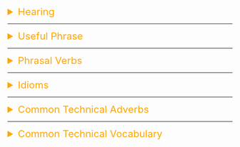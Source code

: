 <details><summary style="font-size:22px;color:Orange;text-align:left">Hearing</summary>

You can politely and professionally inform others about your hearing difficulty in a way that encourages understanding and cooperation. Here’s a polite way to say it in a conference room setting:

-   `Option 1`: Before the Meeting Starts (Proactive Approach)

    -   _"Hey everyone, I just wanted to mention that I have some difficulty hearing, especially in crowded settings or when voices come through speakers. If I ask for clarification or repetition, I appreciate your patience. It really helps if people speak clearly and directly. Thanks for your understanding!"_

-   `Option 2`: If You’re Struggling During the Meeting

    -   "Sorry, I’m having a little trouble hearing. Could you please speak up or repeat that? I sometimes struggle with voices through speakers or in large groups."

-   `Option 3`: If You’re Addressing the Host/Facilitator Privately
    -   "Hey [Facilitator’s Name], just a quick note—I have some difficulty hearing, especially with speakers or in a crowd. If possible, I’d appreciate it if people could speak clearly or if key points could be repeated when needed. Thanks for understanding!"

These approaches keep the tone professional, clear, and considerate, while ensuring that others are aware of your needs. Let me know if you’d like to adjust the phrasing!

-   **Example Explanation**: _"I wanted to share that I have some hearing difficulties. Specifically, I often hear sounds at a lower volume than they actually are, and sometimes the sounds are distorted or noisy, making it harder for me to understand speech. This can be especially difficult when there’s background noise or when voices come through speakers. I may ask for clarification or repetition from time to time, and I really appreciate your understanding and patience."_

</details>

---

<details><summary style="font-size:22px;color:Orange;text-align:left">Useful Phrase</summary>

#### Commonly used English phrases that are useful in professional settings

-   **Starting Conversations**

    -   "I hope this email/message finds you well."
    -   "Thank you for taking the time to meet with me."
    -   "I’d like to follow up on…"
    -   "Could we schedule a time to discuss this further?"
    -   "I wanted to touch base on…"

-   **Collaborating**

    -   "Let’s align on our next steps."
    -   "How can I support you with this?"
    -   "Do you have the bandwidth to take this on?"
    -   "Let’s circle back to this later."
    -   "Can we brainstorm some ideas together?"

-   **In Meetings**

    -   "Can everyone hear me okay?"
    -   "Let’s do a quick round of introductions."
    -   "Could you elaborate on that?"
    -   "What are the key takeaways from this discussion?"
    -   "Let’s table this topic for now and revisit it later."

-   **Requesting Help or Information**

    -   "Could you provide more details on this?"
    -   "I’d appreciate it if you could clarify..."
    -   "Would you mind taking a look at this?"
    -   "Do you have any insights on this matter?"
    -   "Can you point me in the right direction?"

-   **Providing Feedback**

    -   "I’d like to share some constructive feedback."
    -   "What worked well here was..."
    -   "One area for improvement could be..."
    -   "This is great, but we might want to consider..."
    -   "Have you thought about approaching it this way?"

-   **Acknowledging and Appreciating**

    -   "Thank you for your hard work on this."
    -   "I really appreciate your input."
    -   "Great job on completing this ahead of schedule!"
    -   "Your insights made a big difference."
    -   "I value your perspective on this."

-   **Problem-Solving**

    -   "Let’s identify the root cause of this issue."
    -   "How can we prevent this from happening again?"
    -   "What are our options here?"
    -   "Let’s prioritize the most urgent tasks."
    -   "Is there a way to simplify this process?"

-   **Making Suggestions**

    -   "May I propose an alternative approach?"
    -   "Here’s a potential solution to consider."
    -   "What if we tried it this way instead?"
    -   "This might be worth exploring further."
    -   "Would it make sense to…?"

-   **Ending Conversations**

    -   "Thank you for your time and input."
    -   "Let’s reconnect on this next week."
    -   "Please don’t hesitate to reach out if you have questions."
    -   "Looking forward to our next discussion."
    -   "I’ll follow up with you by [specific date/time]."

-   **Handling Disagreements**

    -   "I see your point, but here’s another perspective..."
    -   "Let’s focus on finding a common ground."
    -   "I understand where you’re coming from, and here’s my thought process..."
    -   "Could we revisit this with more data?"
    -   "Let’s agree to disagree and move forward."

-   **Professional Etiquette**

    -   "Excuse me, may I add something here?"
    -   "Let me know if this time works for you."
    -   "I’ll keep you updated on any changes."
    -   "Can we revisit this once I have more information?"
    -   "I appreciate your patience on this matter."

#### So To Speak

The phrase **"so to speak"** is a common idiom in English, used in conversations to indicate that the words being spoken should not be taken literally but rather figuratively, metaphorically, or as an expression.

-   **When to Use "So to Speak"?**

    1. **To clarify a figurative or non-literal meaning**:
        - It suggests that the phrase is not meant in its exact, literal sense but is a way of expressing an idea.
    2. **To emphasize creativity or uniqueness in word choice**:
        - It can highlight an unusual or less obvious way of describing something.

-   **Examples**:

    1. **Figurative Usage**:

        - "He’s the heart of the team, so to speak."
        - `Meaning`: He is the most important or central person, not literally a "heart."

    2. **Metaphorical Usage**:

        - "We’ve hit a wall in this project, so to speak."
        - `Meaning`: The project has stalled or encountered significant challenges, not literally hit a wall.

    3. **Unusual Phrasing**:
        - "We’re cleaning up the mess from the last meeting, so to speak."
        - `Meaning`: Resolving unresolved issues, not literally cleaning up.

-   **Why Use It?**

    -   **Adds Nuance**: It signals to the listener that the phrase is an analogy or figure of speech.
    -   **Avoids Confusion**: It clarifies that what you’re saying isn’t meant to be taken literally.
    -   **Enriches Language**: It makes the conversation sound more expressive or creative.

-   **Alternative Phrases**:

    -   "As it were."
    -   "In a manner of speaking."
    -   "If you will."

-   **In Conversation**:
    -   `A`: "It sounds like you’re juggling a lot right now."
    -   `B`: "Yeah, I’ve got too many balls in the air, so to speak."
    -   `Meaning`: They are managing multiple tasks, not literally juggling.

By using **"so to speak"**, you're guiding the listener to interpret your words in a figurative way, adding a layer of subtlety to your communication.

#### to that end

The phrase **"to that end"** is a formal expression used in English conversations to indicate **purpose or intent**. It connects a goal or objective to the action or plan being taken to achieve it.

-   **When to Use "To That End"**

    1. **To show alignment between an objective and a solution**:

        - It implies that whatever follows is being done to accomplish the previously mentioned goal.

    2. **To transition smoothly in formal or professional communication**:
        - It’s often used in meetings, emails, or discussions to emphasize that an action is directed toward achieving a specific outcome.

-   **Examples**:

    1. **In a professional context**:

        - "We need to improve customer retention. To that end, we’re implementing a loyalty rewards program."
        - `Meaning`: The rewards program is being introduced to achieve the goal of improving retention.

    2. **In a formal conversation**:

        - "Our focus is on reducing downtime. To that end, we’re investing in better server infrastructure."
        - `Meaning`: The server upgrade is aligned with the goal of reducing downtime.

    3. **In everyday use**:
        - "I want to improve my health. To that end, I’ve started exercising daily and eating more vegetables."
        - `Meaning`: Exercising and eating healthier are actions taken to achieve better health.

-   **Why Use It**

    -   **Provides clarity**: It links an action directly to its purpose.
    -   **Enhances professionalism**: It’s commonly used in formal or workplace discussions.
    -   **Avoids repetition**: It eliminates the need to re-state the goal in a sentence.

-   **Similar Phrases**:

    -   "For this reason..."
    -   "With this in mind..."
    -   "Towards that goal..."
    -   "In line with this objective..."

-   **In a Conversation**:

    -   `A`: "We need to increase productivity without overwhelming the team."
    -   `B`: "To that end, we could introduce automation tools to streamline repetitive tasks."

This phrase helps you sound focused, purposeful, and structured in your communication!

</details>

---

<details><summary style="font-size:22px;color:Orange;text-align:left">Phrasal Verbs</summary>

</details>

---

<details><summary style="font-size:22px;color:Orange;text-align:left">Idioms</summary>

Here’s a list of **commonly used idioms** in professional settings, particularly relevant to the **software industry** and workplaces:

#### Idioms for Collaboration and Teamwork

1. **"Get the ball rolling"**

    - Meaning: Start a project or task.
    - Example: "Let’s get the ball rolling on this feature implementation."

2. **"On the same page"**

    - Meaning: Everyone understands and agrees on the same thing.
    - Example: "Before we proceed, let’s ensure we’re all on the same page."

3. **"Burning the midnight oil"**

    - Meaning: Working late into the night.
    - Example: "We’ve been burning the midnight oil to meet the release deadline."

4. **"Pull your weight"**

    - Meaning: Contribute your fair share to the team’s effort.
    - Example: "Everyone needs to pull their weight to complete this sprint."

5. **"Hit the ground running"**
    - Meaning: Start a project or task quickly and effectively.
    - Example: "We need someone who can hit the ground running with this new tech stack."

#### Idioms for Problem-Solving

6. **"Think outside the box"**

    - Meaning: Approach a problem in a creative or unconventional way.
    - Example: "We’ll need to think outside the box to optimize this algorithm."

7. **"Go back to the drawing board"**

    - Meaning: Start over with a new approach after a failure.
    - Example: "The client didn’t like the design, so we have to go back to the drawing board."

8. **"In a nutshell"**

    - Meaning: Summarize something briefly.
    - Example: "In a nutshell, the bug was caused by a missing dependency."

9. **"Bite the bullet"**

    - Meaning: Accept and deal with something unpleasant.
    - Example: "We’ll have to bite the bullet and rewrite this legacy code."

10. **"The ball is in your court"**
    - Meaning: It’s someone else’s turn to act or make a decision.
    - Example: "We’ve finished our part of the API; the ball is in your court now."

#### Idioms for Deadlines and Prioritization

11. **"Crunch time"**

    -   Meaning: A period of intense work before a deadline.
    -   Example: "It’s crunch time, so let’s focus on the critical tasks."

12. **"Cutting corners"**

    -   Meaning: Doing something quickly and carelessly to save time or effort.
    -   Example: "We can’t afford to cut corners with security testing."

13. **"In the pipeline"**

    -   Meaning: Something is in progress or being developed.
    -   Example: "We have several features in the pipeline for the next release."

14. **"Ahead of the curve"**

    -   Meaning: Staying ahead of current trends or innovations.
    -   Example: "Adopting AI early keeps us ahead of the curve in our industry."

15. **"Race against time"**
    -   Meaning: Working under pressure to meet a deadline.
    -   Example: "We’re in a race against time to fix this production issue."

#### Idioms for Uncertainty and Risk

16. **"Take with a grain of salt"**

    -   Meaning: Don’t take something too seriously or literally.
    -   Example: "Take the initial user feedback with a grain of salt until we get more data."

17. **"Up in the air"**

    -   Meaning: Something is undecided or uncertain.
    -   Example: "The timeline for the next sprint is still up in the air."

18. **"Throw a wrench in the works"**

    -   Meaning: To disrupt or cause problems in a plan or process.
    -   Example: "The server outage really threw a wrench in the works."

19. **"Playing it by ear"**

    -   Meaning: Adapting to a situation as it unfolds, without a fixed plan.
    -   Example: "Let’s play it by ear and adjust the roadmap based on customer feedback."

20. **"A double-edged sword"**
    -   Meaning: Something that has both positive and negative consequences.
    -   Example: "Open-source contributions are a double-edged sword; they’re great for innovation but hard to maintain."

#### Idioms for Success and Growth

21. **"Hit the nail on the head"**

    -   Meaning: To describe or do something exactly right.
    -   Example: "Your analysis really hit the nail on the head."

22. **"The big picture"**

    -   Meaning: An overall view of a situation, without focusing on the small details.
    -   Example: "Let’s not lose sight of the big picture while debugging."

23. **"Move the needle"**

    -   Meaning: To make a significant impact or progress.
    -   Example: "This feature will really move the needle for user retention."

24. **"Break new ground"**

    -   Meaning: Innovate or do something that hasn’t been done before.
    -   Example: "Our team is breaking new ground with this AI-powered tool."

25. **"Raise the bar"**
    -   Meaning: Set a higher standard of performance or quality.
    -   Example: "The new design system really raises the bar for our UI."

#### Idioms for Challenges

26. **"Barking up the wrong tree"**

    -   Meaning: Pursuing the wrong solution or approach.
    -   Example: "If we think the bug is in the frontend, we might be barking up the wrong tree."

27. **"Jumping the gun"**

    -   Meaning: Acting too quickly without preparation or waiting for the right time.
    -   Example: "Let’s not jump the gun by deploying before QA approves."

28. **"A blessing in disguise"**

    -   Meaning: Something that seems bad at first but turns out to be beneficial.
    -   Example: "The outage was a blessing in disguise; it revealed a critical vulnerability."

29. **"Cross that bridge when we come to it"**

    -   Meaning: Deal with a problem only when it happens.
    -   Example: "If we hit scaling issues, we’ll cross that bridge when we come to it."

30. **"Learn the ropes"**
    -   Meaning: To learn how to do a job or task properly.
    -   Example: "It’ll take a few weeks to learn the ropes of the new framework."

---

These idioms are frequently used in software and professional environments to communicate ideas effectively, enhance discussions, and build rapport.

</details>

---

<details><summary style="font-size:22px;color:Orange;text-align:left">Common Technical Adverbs</summary>

-   supposedly
-   intentionaly
-   deliberately

</details>

---

<details><summary style="font-size:22px;color:Orange;text-align:left">Common Technical Vocabulary</summary>

-   ephemeral
-   breach
-   abstrus
-   albeit
-   allegory
-   augment
-   anticipate
-   belabor
-   blasphemers
-   canonical
-   cast
-   caveat
-   clumsy
-   conglomarate
-   contengency
-   crappy
-   introspection
-   deprecate
-   drasticly
-   deceive
-   bashfull
-   automagically
-   stale
-   hurtle
-   tentative
-   tungsten
-   breach
-   facet
-   debunk
-   atrocity
-   buyout
-   denounce
-   relentless
-   ramification
-   perseverance
-   rhetoric
-   obsolete
-   subjugate
-   flurry
-   anticipate
-   prorate
-   rigorous
-   nuisance
-   paranoid
-   procurement
-   earnest
-   indigenous
-   transient
-   incentive
-   autonony
-   scheme
-   deplete
-   subbing
-   exacerbate
-   tenacity
-   hindsight
-   semaphore
-   mangle
-   kinesis
-   demeanor
-   enduring
-   coalesce
-   debunk
-   baffle
-   streamline
-   emulate
-   endever
-   evocative
-   fidelity
-   foster
-   funkey
-   harness
-   heuristic
-   horendous
-   incarnation
-   incur
-   ironic
-   logistic
-   obsolete
-   occuluded
-   padagogy
-   paradigm
-   paranoid
-   perpatrator
-   perseverance
-   pertain
-   plusible
-   podcast
-   pragmatic
-   profound
-   prone
-   ramify
-   resitient
-   rhetoric
-   scrap
-   sorcastic
-   streamline
-   indigenous
-   gruesome
-   infallible
-   blaspheme
-   succinctly
-   synthesis
-   tangible
-   tentative
-   undertake
-   voluminous
-   whimsical
-   tailor
-   denounce

</details>
